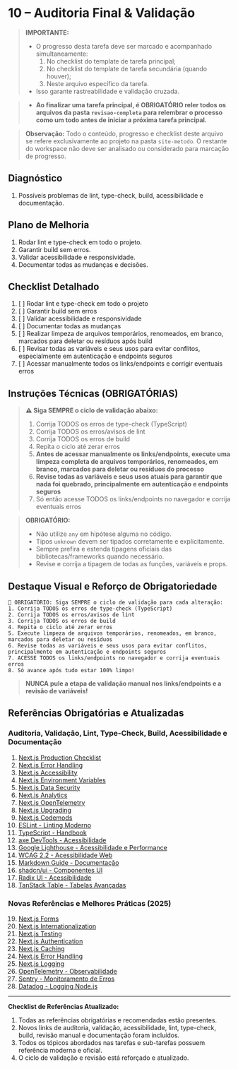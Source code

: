 # 10 – Auditoria Final & Validação

> **IMPORTANTE:**
> - O progresso desta tarefa deve ser marcado e acompanhado simultaneamente:
>   1. No checklist do template de tarefa principal;
>   2. No checklist do template de tarefa secundária (quando houver);
>   3. Neste arquivo específico da tarefa.
> - Isso garante rastreabilidade e validação cruzada.

> - **Ao finalizar uma tarefa principal, é OBRIGATÓRIO reler todos os arquivos da pasta `revisao-completa` para relembrar o processo como um todo antes de iniciar a próxima tarefa principal.**

> **Observação:** Todo o conteúdo, progresso e checklist deste arquivo se refere exclusivamente ao projeto na pasta `site-metodo`. O restante do workspace não deve ser analisado ou considerado para marcação de progresso.

## Diagnóstico
1. Possíveis problemas de lint, type-check, build, acessibilidade e documentação.

## Plano de Melhoria
1. Rodar lint e type-check em todo o projeto.
2. Garantir build sem erros.
3. Validar acessibilidade e responsividade.
4. Documentar todas as mudanças e decisões.

## Checklist Detalhado
1. [ ] Rodar lint e type-check em todo o projeto
2. [ ] Garantir build sem erros
3. [ ] Validar acessibilidade e responsividade
4. [ ] Documentar todas as mudanças
5. [ ] Realizar limpeza de arquivos temporários, renomeados, em branco, marcados para deletar ou resíduos após build
6. [ ] Revisar todas as variáveis e seus usos para evitar conflitos, especialmente em autenticação e endpoints seguros
7. [ ] Acessar manualmente todos os links/endpoints e corrigir eventuais erros

## Instruções Técnicas (OBRIGATÓRIAS)

> **⚠️ Siga SEMPRE o ciclo de validação abaixo:**
> 1. Corrija TODOS os erros de type-check (TypeScript)
> 2. Corrija TODOS os erros/avisos de lint
> 3. Corrija TODOS os erros de build
> 4. Repita o ciclo até zerar erros
> 5. **Antes de acessar manualmente os links/endpoints, execute uma limpeza completa de arquivos temporários, renomeados, em branco, marcados para deletar ou resíduos do processo**
> 6. **Revise todas as variáveis e seus usos atuais para garantir que nada foi quebrado, principalmente em autenticação e endpoints seguros**
> 7. Só então acesse TODOS os links/endpoints no navegador e corrija eventuais erros


> **OBRIGATÓRIO:**
> - Não utilize `any` em hipótese alguma no código.
> - Tipos `unknown` devem ser tipados corretamente e explicitamente.
> - Sempre prefira e estenda tipagens oficiais das bibliotecas/frameworks quando necessário.
> - Revise e corrija a tipagem de todas as funções, variáveis e props.

## Destaque Visual e Reforço de Obrigatoriedade

```
🚨 OBRIGATÓRIO: Siga SEMPRE o ciclo de validação para cada alteração:
1. Corrija TODOS os erros de type-check (TypeScript)
2. Corrija TODOS os erros/avisos de lint
3. Corrija TODOS os erros de build
4. Repita o ciclo até zerar erros
5. Execute limpeza de arquivos temporários, renomeados, em branco, marcados para deletar ou resíduos
6. Revise todas as variáveis e seus usos para evitar conflitos, principalmente em autenticação e endpoints seguros
7. ACESSE TODOS os links/endpoints no navegador e corrija eventuais erros
8. Só avance após tudo estar 100% limpo!
```

> **NUNCA pule a etapa de validação manual nos links/endpoints e a revisão de variáveis!**

## Referências Obrigatórias e Atualizadas

### Auditoria, Validação, Lint, Type-Check, Build, Acessibilidade e Documentação
1. [Next.js Production Checklist](https://nextjs.org/docs/app/guides/production-checklist)
2. [Next.js Error Handling](https://nextjs.org/docs/app/getting-started/error-handling)
3. [Next.js Accessibility](https://nextjs.org/docs/architecture/accessibility)
4. [Next.js Environment Variables](https://nextjs.org/docs/app/guides/environment-variables)
5. [Next.js Data Security](https://nextjs.org/docs/app/guides/data-security)
6. [Next.js Analytics](https://nextjs.org/docs/app/guides/analytics)
7. [Next.js OpenTelemetry](https://nextjs.org/docs/app/guides/open-telemetry)
8. [Next.js Upgrading](https://nextjs.org/docs/app/guides/upgrading)
9. [Next.js Codemods](https://nextjs.org/docs/app/guides/upgrading/codemods)
10. [ESLint - Linting Moderno](https://eslint.org/docs/latest/use/getting-started)
11. [TypeScript - Handbook](https://www.typescriptlang.org/docs/handbook/intro.html)
12. [axe DevTools - Acessibilidade](https://www.deque.com/axe/devtools/)
13. [Google Lighthouse - Acessibilidade e Performance](https://developer.chrome.com/docs/lighthouse/overview/)
14. [WCAG 2.2 - Acessibilidade Web](https://www.w3.org/WAI/standards-guidelines/wcag/)
15. [Markdown Guide - Documentação](https://www.markdownguide.org/)
16. [shadcn/ui - Componentes UI](https://ui.shadcn.com/docs/components)
17. [Radix UI - Acessibilidade](https://www.radix-ui.com/primitives/docs/components/tabs#accessibility)
18. [TanStack Table - Tabelas Avançadas](https://tanstack.com/table/v8/docs/guide)

### Novas Referências e Melhores Práticas (2025)
19. [Next.js Forms](https://nextjs.org/docs/app/guides/forms)
20. [Next.js Internationalization](https://nextjs.org/docs/app/guides/internationalization)
21. [Next.js Testing](https://nextjs.org/docs/app/guides/testing)
22. [Next.js Authentication](https://nextjs.org/docs/app/guides/authentication)
23. [Next.js Caching](https://nextjs.org/docs/app/guides/caching)
24. [Next.js Error Handling](https://nextjs.org/docs/app/getting-started/error-handling)
25. [Next.js Logging](https://nextjs.org/docs/app/building-your-application/optimizing/logging)
26. [OpenTelemetry - Observabilidade](https://opentelemetry.io/docs/instrumentation/js/)
27. [Sentry - Monitoramento de Erros](https://docs.sentry.io/platforms/node/)
28. [Datadog - Logging Node.js](https://docs.datadoghq.com/logs/log_collection/nodejs/)

---

**Checklist de Referências Atualizado:**
1. Todas as referências obrigatórias e recomendadas estão presentes.
2. Novos links de auditoria, validação, acessibilidade, lint, type-check, build, revisão manual e documentação foram incluídos.
3. Todos os tópicos abordados nas tarefas e sub-tarefas possuem referência moderna e oficial.
4. O ciclo de validação e revisão está reforçado e atualizado.
